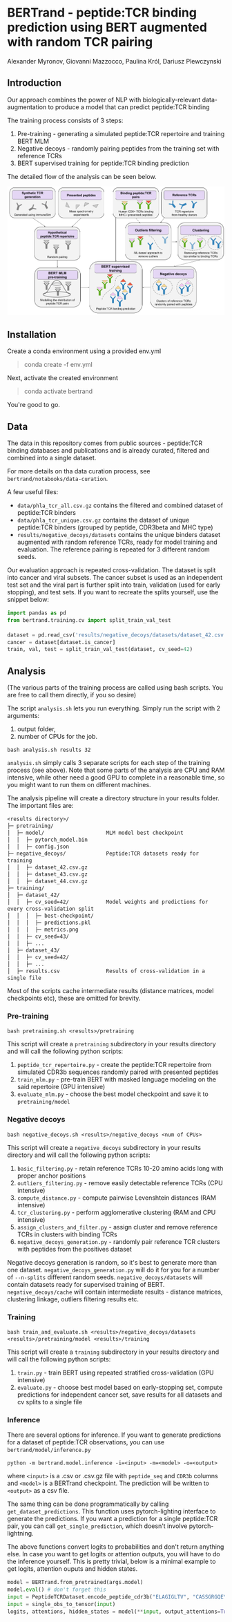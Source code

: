 
# BERTrand - peptide:TCR binding prediction using BERT augmented with random TCR pairing
Alexander Myronov, Giovanni Mazzocco, Paulina Król, Dariusz Plewczynski

## Introduction

Our approach combines the power of NLP with biologically-relevant data-augmentation to produce a model that can predict peptide:TCR binding

The training process consists of 3 steps:
1. Pre-training - generating a simulated peptide:TCR repertoire and training BERT MLM
2. Negative decoys - randomly pairing peptides from the training set with reference TCRs
3. BERT supervised training for peptide:TCR binding prediction

The detailed flow of the analysis can be seen below.

![flow](flow.png)

## Installation

Create a conda environment using a provided env.yml
> conda create -f env.yml

Next, activate the created environment
> conda activate bertrand

You're good to go. 

## Data

The data in this repository comes from public sources - peptide:TCR binding databases and publications and is already curated, 
filtered and combined into a single dataset.

For more details on tha data curation process, see `bertrand/notabooks/data-curation`.

A few useful files:
- `data/phla_tcr_all.csv.gz` contains the filtered and combined dataset of peptide:TCR binders
- `data/phla_tcr_unique.csv.gz` contains the dataset of unique peptide:TCR binders (grouped by peptide, CDR3beta and MHC type)
- `results/negative_decoys/datasets` contains the unique binders dataset augmented with random reference TCRs, ready for model training and evaluation. The reference pairing is repeated for 3 different random seeds. 

Our evaluation approach is repeated cross-validation. The dataset is split into cancer and viral subsets. The cancer subset is used as an independent test set and the viral part 
is further split into train, validation (used for early stopping), and test sets. 
If you want to recreate the splits yourself, use the snippet below:
```python
import pandas as pd
from bertrand.training.cv import split_train_val_test

dataset = pd.read_csv('results/negative_decoys/datasets/dataset_42.csv.gz')
cancer = dataset[dataset.is_cancer]
train, val, test = split_train_val_test(dataset, cv_seed=42) 
```

## Analysis

(The various parts of the training process are called using bash scripts. You are free to call them directly, if you so desire)

The script `analysis.sh` lets you run everything. Simply run the script with 2 arguments: 
1. output folder,
2. number of CPUs for the job.
```
bash analysis.sh results 32
```

`analysis.sh` simply calls 3 separate scripts for each step of the training process (see above). 
Note that some parts of the analysis are CPU and RAM intensive, while other need a good GPU to complete in a reasonable time, so you might want to run them on different machines.


The analysis pipeline will create a directory structure in your results folder. The important files are:
```
<results directory>/
├─ pretraining/                            
│  ├─ model/                    MLM model best checkpoint
│  │  ├─ pytorch_model.bin
│  │  ├─ config.json
├─ negative_decoys/             Peptide:TCR datasets ready for training
│  │  ├─ dataset_42.csv.gz
│  │  ├─ dataset_43.csv.gz
│  │  ├─ dataset_44.csv.gz
├─ training/
│  ├─ dataset_42/
│  │  ├─ cv_seed=42/            Model weights and predictions for every cross-validation split 
│  │  │  ├─ best-checkpoint/
│  │  │  ├─ predictions.pkl
│  │  │  ├─ metrics.png
│  │  ├─ cv_seed=43/
│  │  ├─ ...
│  ├─ dataset_43/
│  │  ├─ cv_seed=42/
│  │  ├─ ...
│  ├─ results.csv               Results of cross-validation in a single file

```
Most of the scripts cache intermediate results (distance matrices, model checkpoints etc), these are omitted for brevity. 

### Pre-training
```
bash pretraining.sh <results>/pretraining
```
This script will create a `pretraining` subdirectory in your results directory and will call the following python scripts:
1. `peptide_tcr_repertoire.py` - create the peptide:TCR repertoire from simulated CDR3b sequences randomly paired with presented peptides
2. `train_mlm.py` - pre-train BERT with masked language modeling on the said repertoire (GPU intensive)
3. `evaluate_mlm.py` - choose the best model checkpoint and save it to `pretraining/model`

### Negative decoys
```
bash negative_decoys.sh <results>/negative_decoys <num of CPUs>
```

This script will create a `negative_decoys` subdirectory in your results directory and will call the following python scripts:
1. `basic_filtering.py` - retain reference TCRs 10-20 amino acids long with proper anchor positions
2. `outliers_filtering.py` - remove easily detectable reference TCRs (CPU intensive)
3. `compute_distance.py` - compute pairwise Levenshtein distances (RAM intensive)
4. `tcr_clustering.py` - perform agglomerative clustering (RAM and CPU intensive)
5. `assign_clusters_and_filter.py` - assign cluster and remove reference TCRs in clusters with binding TCRs
6. `negative_decoys_generation.py` - randomly pair reference TCR clusters with peptides from the positives dataset

Negative decoys generation is random, so it's best to generate more than one dataset. 
`negative_decoys_generation.py` will do it for you for a number of `--n-splits` different random seeds.
`negative_decoys/datasets` will contain datasets ready for supervised training of BERT. 
`negative_decoys/cache` will contain intermediate results - distance matrices, clustering linkage, outliers filtering results etc. 


### Training
```
bash train_and_evaluate.sh <results>/negative_decoys/datasets <results>/pretraining/model <results>/training
```
This script will create a `training` subdirectory in your results directory and will call the following python scripts:
1. `train.py` - train BERT using repeated stratified cross-validation (GPU intensive)
2. `evaluate.py` - choose best model based on early-stopping set, compute predictions for independent cancer set, save results for all datasets and cv splits to a single file 

### Inference
There are several options for inference. If you want to generate predictions for a dataset of peptide:TCR observations, you can use `bertrand/model/inference.py`
```
python -m bertrand.model.inference -i=<input> -m=<model> -o=<output>
```
where `<input>` is a .csv or .csv.gz file with `peptide_seq` and `CDR3b` columns and `<model>` is a BERTrand checkpoint. The prediction will be written to `<output>` as a csv file.  

The same thing can be done programmatically by calling `get_dataset_predictions`. 
This function uses pytorch-lighting interface to generate the predictions. If you want a prediction for a single peptide:TCR pair, 
you can call `get_single_prediction`, which doesn't involve pytorch-lightning. 

The above functions convert logits to probabilities and don't return anything else. In case you want to get logits or attention outputs, you will have to do the inference yourself. 
This is pretty trivial, below is a minimal example to get logits, attention ouputs and hidden states.


```python
model = BERTrand.from_pretrained(args.model)
model.eval() # don't forget this
input = PeptideTCRDataset.encode_peptide_cdr3b("ELAGIGLTV", "CASSGRGQEYF")
input = single_obs_to_tensor(input)
logits, attentions, hidden_states = model(**input, output_attentions=True, output_hidden_states=True)

```


